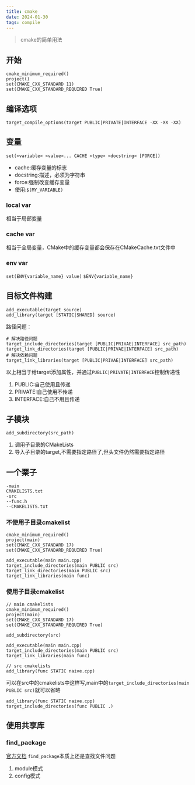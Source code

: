 ```yaml
---
title: cmake
date: 2024-01-30 
tags: compile
---
```

> cmake的简单用法 
<!--more-->

## 开始
```
cmake_minimum_required()
project()
set(CMAKE_CXX_STANDARD 11)
set(CMAKE_CXX_STANDARD_REQUIRED True)
```
<!--more-->
## 编译选项
```
target_compile_options(target PUBLIC|PRIVATE|INTERFACE -XX -XX -XX)
```

## 变量
`set(<variable> <value>... CACHE <type> <docstring> [FORCE])`
- cache:缓存变量的标志
- docstring:描述，必须为字符串
- force:强制改变缓存变量
- 使用:`$(MY_VARIABLE)`

### local var
相当于局部变量
### cache var
相当于全局变量，CMake中的缓存变量都会保存在CMakeCache.txt文件中
### env var
`set(ENV{variable_name} value)`
`$ENV{variable_name}`



## 目标文件构建
```
add_executable(target source)
add_library(target [STATIC|SHARED] source)
```
路径问题：
```
# 解决路径问题
target_include_directories(target [PUBLIC|PRIVAE|INTERFACE] src_path)
target_link_directories(target [PUBLIC|PRIVAE|INTERFACE] src_path)
# 解决依赖问题
target_link_libraries(target [PUBLIC|PRIVAE|INTERFACE] src_path)
```
以上相当于给target添加属性，并通过`PUBLIC|PRIVATE|INTERFACE`控制传递性
1. PUBLIC:自己使用且传递
2. PRIVATE:自己使用不传递
3. INTERFACE:自己不用且传递


## 子模块
```
add_subdirectory(src_path)
```
1. 调用子目录的CMakeLists
2. 导入子目录的target,不需要指定路径了,但头文件仍然需要指定路径

## 一个栗子
```
-main
CMAKELISTS.txt
-src
--func.h
--CMAKELISTS.txt
```
### 不使用子目录cmakelist
```
cmake_minimum_required()
project(main)
set(CMAKE_CXX_STANDARD 17)
set(CMAKE_CXX_STANDARD_REQUIRED True)

add_executable(main main.cpp)
target_include_directories(main PUBLIC src)
target_link_directories(main PUBLIC src)
target_link_libraries(main func)
```
### 使用子目录cmakelist
```
// main cmakelists
cmake_minimum_required()
project(main)
set(CMAKE_CXX_STANDARD 17)
set(CMAKE_CXX_STANDARD_REQUIRED True)

add_subdirectory(src)

add_executable(main main.cpp)
target_include_directories(main PUBLIC src)
target_link_libraries(main func)

// src cmakelists
add_library(func STATIC naive.cpp)
```
可以在src中的cmakelists中这样写,main中的`target_include_directories(main PUBLIC src)`就可以省略
```
add_library(func STATIC naive.cpp)
target_include_directories(func PUBLIC .)
```

## 使用共享库

### find_package
[官方文档](https://cmake.org/cmake/help/latest/command/find_package.html#find-package)
`find_package`本质上还是查找文件问题
1. module模式
2. config模式
